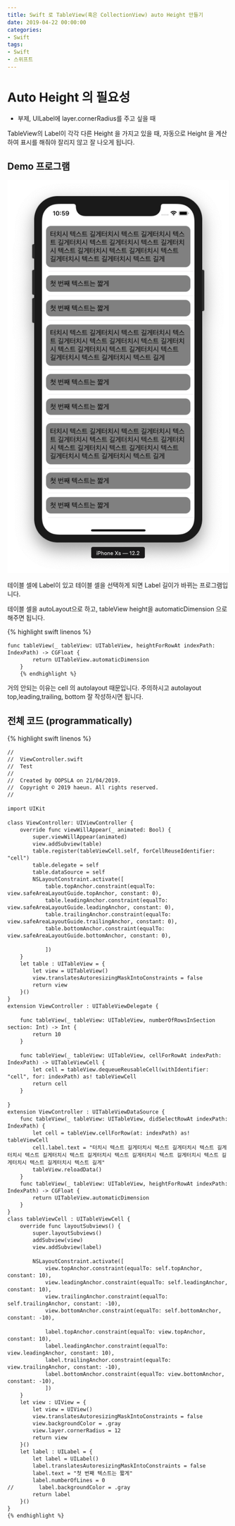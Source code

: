 ```yaml
---
title: Swift 로 TableView(혹은 CollectionView) auto Height 만들기
date: 2019-04-22 00:00:00
categories:
- Swift
tags:
- Swift
- 스위프트
---
```


# Auto Height 의 필요성

- 부제, UILabel에 layer.cornerRadius를 주고 싶을 때

TableView의 Label이 각각 다른 Height 을 가지고 있을 때, 자동으로 Height 을 계산하여 표시를 해줘야 잘리지 않고 잘 나오게 됩니다.

## Demo 프로그램

<img src="/image/190422/img01.png" width="600" />

테이블 셀에 Label이 있고 테이블 셀을 선택하게 되면 Label 길이가 바뀌는 프로그램입니다.

테이블 셀을 autoLayout으로 하고, tableView height을 automaticDimension 으로 해주면 됩니다.


{% highlight swift linenos %}

    func tableView(_ tableView: UITableView, heightForRowAt indexPath: IndexPath) -> CGFloat {
            return UITableView.automaticDimension
        }
        {% endhighlight %}


거의 안되는 이유는 cell 의 autolayout 때문입니다. 주의하시고 autolayout top,leading,trailing, bottom 잘 작성하시면 됩니다.

## 전체 코드 (programmatically)
{% highlight swift linenos %}

    //
    //  ViewController.swift
    //  Test
    //
    //  Created by OOPSLA on 21/04/2019.
    //  Copyright © 2019 haeun. All rights reserved.
    //

    import UIKit

    class ViewController: UIViewController {
        override func viewWillAppear(_ animated: Bool) {
            super.viewWillAppear(animated)
            view.addSubview(table)
            table.register(tableViewCell.self, forCellReuseIdentifier: "cell")
            table.delegate = self
            table.dataSource = self
            NSLayoutConstraint.activate([
                table.topAnchor.constraint(equalTo: view.safeAreaLayoutGuide.topAnchor, constant: 0),
                table.leadingAnchor.constraint(equalTo: view.safeAreaLayoutGuide.leadingAnchor, constant: 0),
                table.trailingAnchor.constraint(equalTo: view.safeAreaLayoutGuide.trailingAnchor, constant: 0),
                table.bottomAnchor.constraint(equalTo: view.safeAreaLayoutGuide.bottomAnchor, constant: 0),

                ])
        }
        let table : UITableView = {
            let view = UITableView()
            view.translatesAutoresizingMaskIntoConstraints = false
            return view
        }()
    }
    extension ViewController : UITableViewDelegate {

        func tableView(_ tableView: UITableView, numberOfRowsInSection section: Int) -> Int {
            return 10
        }

        func tableView(_ tableView: UITableView, cellForRowAt indexPath: IndexPath) -> UITableViewCell {
            let cell = tableView.dequeueReusableCell(withIdentifier: "cell", for: indexPath) as! tableViewCell
            return cell
        }

    }
    extension ViewController : UITableViewDataSource {
        func tableView(_ tableView: UITableView, didSelectRowAt indexPath: IndexPath) {
            let cell = tableView.cellForRow(at: indexPath) as! tableViewCell
            cell.label.text = "터치시 텍스트 길게터치시 텍스트 길게터치시 텍스트 길게터치시 텍스트 길게터치시 텍스트 길게터치시 텍스트 길게터치시 텍스트 길게터치시 텍스트 길게터치시 텍스트 길게터치시 텍스트 길게"
            tableView.reloadData()
        }
        func tableView(_ tableView: UITableView, heightForRowAt indexPath: IndexPath) -> CGFloat {
            return UITableView.automaticDimension
        }
    }
    class tableViewCell : UITableViewCell {
        override func layoutSubviews() {
            super.layoutSubviews()
            addSubview(view)
            view.addSubview(label)

            NSLayoutConstraint.activate([
                view.topAnchor.constraint(equalTo: self.topAnchor, constant: 10),
                view.leadingAnchor.constraint(equalTo: self.leadingAnchor, constant: 10),
                view.trailingAnchor.constraint(equalTo: self.trailingAnchor, constant: -10),
                view.bottomAnchor.constraint(equalTo: self.bottomAnchor, constant: -10),

                label.topAnchor.constraint(equalTo: view.topAnchor, constant: 10),
                label.leadingAnchor.constraint(equalTo: view.leadingAnchor, constant: 10),
                label.trailingAnchor.constraint(equalTo: view.trailingAnchor, constant: -10),
                label.bottomAnchor.constraint(equalTo: view.bottomAnchor, constant: -10),
                ])
        }
        let view : UIView = {
            let view = UIView()
            view.translatesAutoresizingMaskIntoConstraints = false
            view.backgroundColor = .gray
            view.layer.cornerRadius = 12
            return view
        }()
        let label : UILabel = {
            let label = UILabel()
            label.translatesAutoresizingMaskIntoConstraints = false
            label.text = "첫 번째 텍스트는 짧게"
            label.numberOfLines = 0
    //        label.backgroundColor = .gray
            return label
        }()
    }
    {% endhighlight %}
